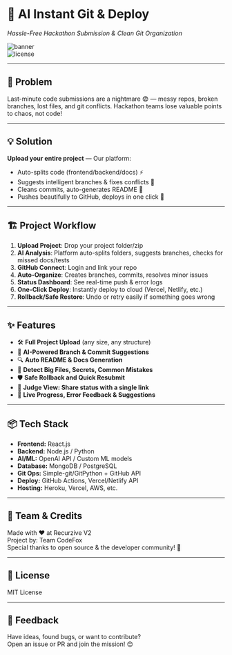 # 🚀 AI Instant Git & Deploy  
*Hassle-Free Hackathon Submission & Clean Git Organization*  

![banner](https://img.shields.io/badge/Hackathon%20Ready-Yes-success?style=for-the-badge)  
![license](https://img.shields.io/badge/License-MIT-blue?style=for-the-badge)  

---

## 🎯 Problem

Last-minute code submissions are a nightmare 😨 — messy repos, broken branches, lost files, and git conflicts. Hackathon teams lose valuable points to chaos, not code!

---

## 💡 Solution

**Upload your entire project** — Our platform:
- Auto-splits code (frontend/backend/docs) ⚡
- Suggests intelligent branches & fixes conflicts 🧠
- Cleans commits, auto-generates README 📄
- Pushes beautifully to GitHub, deploys in one click 🚀

---

## 🏗️ Project Workflow

1. **Upload Project**: Drop your project folder/zip
2. **AI Analysis**: Platform auto-splits folders, suggests branches, checks for missed docs/tests
3. **GitHub Connect**: Login and link your repo
4. **Auto-Organize**: Creates branches, commits, resolves minor issues
5. **Status Dashboard**: See real-time push & error logs
6. **One-Click Deploy**: Instantly deploy to cloud (Vercel, Netlify, etc.)
7. **Rollback/Safe Restore**: Undo or retry easily if something goes wrong

---

## ✨ Features

- 🛠️ **Full Project Upload** (any size, any structure)
- 🤖 **AI-Powered Branch & Commit Suggestions**
- 🔍 **Auto README & Docs Generation**
- 🚩 **Detect Big Files, Secrets, Common Mistakes**
- 🛡️ **Safe Rollback and Quick Resubmit**
- 👀 **Judge View: Share status with a single link**
- 🚦 **Live Progress, Error Feedback & Suggestions**

---

## 📦 Tech Stack

- **Frontend:** React.js  
- **Backend:** Node.js / Python  
- **AI/ML:** OpenAI API / Custom ML models  
- **Database:** MongoDB / PostgreSQL  
- **Git Ops:** Simple-git/GitPython + GitHub API  
- **Deploy:** GitHub Actions, Vercel/Netlify API  
- **Hosting:** Heroku, Vercel, AWS, etc.

---

## 🙌 Team & Credits 

Made with ❤️ at Recurzive V2 \
Project by: Team CodeFox  
Special thanks to open source & the developer community! 🌟

---

## 📝 License

MIT License

---

## 💬 Feedback

Have ideas, found bugs, or want to contribute?  
Open an issue or PR and join the mission! 😊
